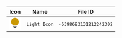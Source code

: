 | Icon | Name | File ID |
| ---  | ---  | ---     |
| ![](Light%20Icon.png) | `Light Icon` | `-6398683131212242302` |
